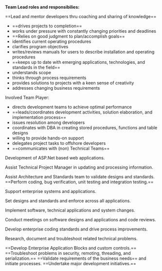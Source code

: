**Team Lead roles and responsibilies:**

==Lead and mentor developers thru coaching and sharing of knowledge==
- ==drives projects to completion==
- works under pressure with constantly changing priorities and deadlines
- ==Relies on good judgment to plan/accomplish goals==
- identifies current operating procedures
- clarifies program objectives
- writes/reviews manuals for users to describe installation and operating procedures
- ==keeps up to date with emerging applications, technologies, and standards in the field==
- understands scope
- thinks through process requirements
- provides solutions to projects with a keen sense of creativity
- addresses changing business requirements

Involved Team Player:

- directs development teams to achieve optimal performance
- ==leads/coordinates development activities, solution elaboration, and implementation process==
- issues resolution among developers
- coordinates with DBA in creating stored procedures, functions and table designs
- willing to provide hands-on support
- delegates project tasks to offshore developers
- ==communicates with (non) Technical Teams==

Development of ASP.Net based web applications.

Assist Technical Project Manager in updating and processing information.

Assist Architecture and Standards team to validate designs and standards.
==Perform coding, bug verification, unit testing and integration testing.==

Support enterprise systems and applications.

Set designs and standards and enforce across all applications.

Implement software, technical applications and system changes.

Conduct meetings on software designs and applications and code reviews.

Develop enterprise coding standards and drive process improvements.

Research, document and troubleshoot related technical problems.

==Develop Enterprise Application Blocks and custom controls.==
==Troubleshoot problems in security, remoting, threading, and serialization.==
==Validate requirements of the business needs== and initiate processes.
==Undertake major development initiatives.==